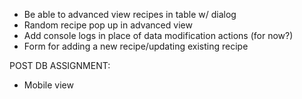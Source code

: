 - Be able to advanced view recipes in table w/ dialog
- Random recipe pop up in advanced view
- Add console logs in place of data modification actions (for now?)
- Form for adding a new recipe/updating existing recipe

POST DB ASSIGNMENT:
- Mobile view